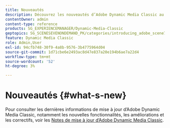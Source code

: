 ```yaml
---
title: Nouveautés
description: Découvrez les nouveautés d’Adobe Dynamic Media Classic au moyen des notes de mise à jour actuelles.
contentOwner: admin
content-type: reference
products: SG_EXPERIENCEMANAGER/Dynamic-Media-Classic
geptopics: SG_SCENESEVENONDEMAND_PK/categories/introducing_adobe_scene7
feature: Dynamic Media Classic
role: Admin,User
exl-id: 94cfb748-30f9-4a8b-9576-3b4775964d04
source-git-commit: 1d71cbe6e2493ac8d47e837a20e194b6ae7a22d4
workflow-type: tm+mt
source-wordcount: '52'
ht-degree: 3%

---
```


# Nouveautés {#what-s-new}

Pour consulter les dernières informations de mise à jour d’Adobe Dynamic Media Classic, notamment les nouvelles fonctionnalités, les améliorations et les correctifs, voir les [Notes de mise à jour d’Adobe Dynamic Media Classic](https://experienceleague.adobe.com/docs/dynamic-media-developer-resources/release-notes/s7rn2017.html).
